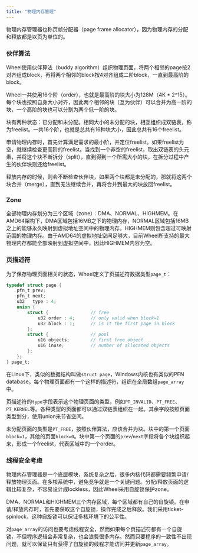```yaml
---
title: "物理内存管理"
---
```


物理内存管理器也称页帧分配器（page frame allocator），因为物理内存的分配和释放都是以页为单位的。

### 伙伴算法

Wheel使用伙伴算法（buddy algorithm）组织物理页面，将两个相邻的page按2对齐组成block，再将两个相邻的block按4对齐组成二阶block，一直到最高阶的block。

Wheel一共使用16个阶（order），也就是最高阶的块大小为128M（4K * 2^15）。每个块也按照自身大小对齐，因此两个相邻的块（互为伙伴）可以合并为高一阶的块，一个高阶的块也可以分割为两个低一阶的块。

块有两种状态：已分配和未分配。相同大小的未分配的块，相互组织成双链表，称为freelist。一共16个阶，也就是总共有16种块大小，因此总共有16个freelist。

申请物理内存时，首先计算满足需求的最小阶，并定位freelist。如果freelist为空，就继续检查更高阶的freelist。当找到一个非空的freelist，取出双链表的头元素，并将这个块不断拆分（split），直到得到一个所需大小的块，在拆分过程中产生的伙伴块则还给freelist。

释放内存的时候，则会不断检查伙伴块，如果两个块都是未分配的，那就将这两个块合并（merge），直到无法继续合并，再将合并到最大的块放回freelist。

### Zone

全部物理内存划分为三个区域（zone）：DMA、NORMAL、HIGHMEM。在AMD64架构下，DMA区域包括16MB之下的物理内存，NORMAL区域包括16MB之上的能够永久映射到虚拟地址空间中的物理内存，HIGHMEM则包含超过可映射范围的物理内存。由于AMD64的虚拟地址空间足够大，目前Wheel所支持的最大物理内存都能全部映射到虚拟空间中，因此HIGHMEM内容为空。

### 页描述符

为了保存物理页面相关的状态，Wheel定义了页描述符数据类型`page_t`：

~~~ c
typedef struct page {
    pfn_t prev;
    pfn_t next;
    u32   type : 4;
    union {
        struct {                // free
            u32 order : 4;      // only valid when block=1
            u32 block : 1;      // is it the first page in block
        };
        struct {                // pool
            u16 objects;        // first free object
            u16 inuse;          // number of allocated objects
        };
    };
} page_t;
~~~

在Linux下，类似的数据结构叫做`struct page`，Windows内核也有类似的PFN database。每个物理页面都有一个这样的描述符，组织在全局数组`page_array`中。

页描述符的`type`字段表示这个物理页面的类型，例如`PT_INVALID`、`PT_FREE`、`PT_KERNEL`等。各种类型的页面都可以通过双链表组织在一起。其余字段按照页面类型划分，使用union来节省空间。

未分配页面的类型是`PT_FREE`，按照伙伴算法，应该合并为块。块中的第一个页面`block=1`，其他的页面`block=0`。块中第一个页面的`prev`/`next`字段将各个块组织起来，形成一个freelist，代表区域中的一个order。

### 线程安全考虑

物理内存管理器是一个底层模块，系统复杂之后，很多内核代码都需要频繁申请/释放物理页面。在多核系统中，避免竞争就是一个关键问题。分配/释放页面的逻辑比较复杂，不容易设计成lockless，因此Wheel采用自旋锁保护zone。

DMA、NORMAL和HIGHMEM三个内存区域，每个区域都有自己的自旋锁。在申请/释放内存时，首先要获取这个自旋锁，操作完成之后释放。我们采用ticket-spinlock，这种自旋锁可以保证多核环境下的公平性。

对`page_array`的访问也要考虑线程安全，然而如果每个页描述符都有一个自旋锁，不但程序逻辑会非常复杂，也会浪费很多内存。然而只要程序的一致性不出现问题，就可以保证只有获得了自旋锁的线程才能访问并更新`page_array`。
